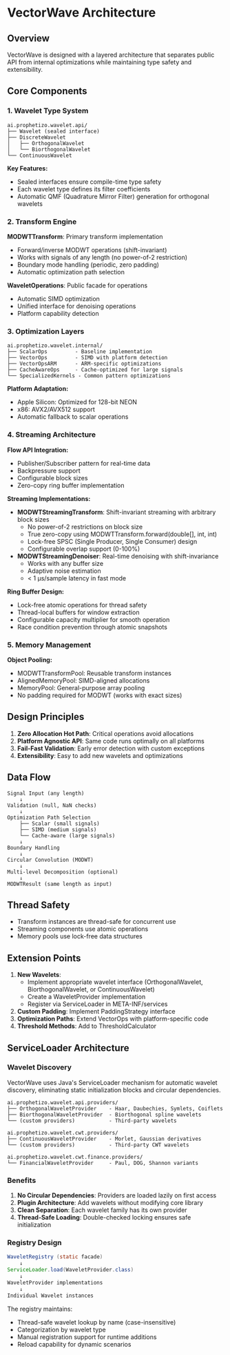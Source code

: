 # VectorWave Architecture

## Overview

VectorWave is designed with a layered architecture that separates public API from internal optimizations while maintaining type safety and extensibility.

## Core Components

### 1. Wavelet Type System

```
ai.prophetizo.wavelet.api/
├── Wavelet (sealed interface)
├── DiscreteWavelet
│   ├── OrthogonalWavelet
│   └── BiorthogonalWavelet
└── ContinuousWavelet
```

**Key Features:**
- Sealed interfaces ensure compile-time type safety
- Each wavelet type defines its filter coefficients
- Automatic QMF (Quadrature Mirror Filter) generation for orthogonal wavelets

### 2. Transform Engine

**MODWTTransform**: Primary transform implementation
- Forward/inverse MODWT operations (shift-invariant)
- Works with signals of any length (no power-of-2 restriction)
- Boundary mode handling (periodic, zero padding)
- Automatic optimization path selection

**WaveletOperations**: Public facade for operations
- Automatic SIMD optimization
- Unified interface for denoising operations
- Platform capability detection

### 3. Optimization Layers

```
ai.prophetizo.wavelet.internal/
├── ScalarOps         - Baseline implementation
├── VectorOps         - SIMD with platform detection
├── VectorOpsARM      - ARM-specific optimizations
├── CacheAwareOps     - Cache-optimized for large signals
└── SpecializedKernels - Common pattern optimizations
```

**Platform Adaptation:**
- Apple Silicon: Optimized for 128-bit NEON
- x86: AVX2/AVX512 support
- Automatic fallback to scalar operations

### 4. Streaming Architecture

**Flow API Integration:**
- Publisher/Subscriber pattern for real-time data
- Backpressure support
- Configurable block sizes
- Zero-copy ring buffer implementation

**Streaming Implementations:**
- **MODWTStreamingTransform**: Shift-invariant streaming with arbitrary block sizes
  - No power-of-2 restrictions on block size
  - True zero-copy using MODWTTransform.forward(double[], int, int)
  - Lock-free SPSC (Single Producer, Single Consumer) design
  - Configurable overlap support (0-100%)
- **MODWTStreamingDenoiser**: Real-time denoising with shift-invariance
  - Works with any buffer size
  - Adaptive noise estimation
  - < 1 µs/sample latency in fast mode

**Ring Buffer Design:**
- Lock-free atomic operations for thread safety
- Thread-local buffers for window extraction
- Configurable capacity multiplier for smooth operation
- Race condition prevention through atomic snapshots

### 5. Memory Management

**Object Pooling:**
- MODWTTransformPool: Reusable transform instances
- AlignedMemoryPool: SIMD-aligned allocations
- MemoryPool: General-purpose array pooling
- No padding required for MODWT (works with exact sizes)

## Design Principles

1. **Zero Allocation Hot Path**: Critical operations avoid allocations
2. **Platform Agnostic API**: Same code runs optimally on all platforms
3. **Fail-Fast Validation**: Early error detection with custom exceptions
4. **Extensibility**: Easy to add new wavelets and optimizations

## Data Flow

```
Signal Input (any length)
    ↓
Validation (null, NaN checks)
    ↓
Optimization Path Selection
    ├── Scalar (small signals)
    ├── SIMD (medium signals)
    └── Cache-aware (large signals)
    ↓
Boundary Handling
    ↓
Circular Convolution (MODWT)
    ↓
Multi-level Decomposition (optional)
    ↓
MODWTResult (same length as input)
```

## Thread Safety

- Transform instances are thread-safe for concurrent use
- Streaming components use atomic operations
- Memory pools use lock-free data structures

## Extension Points

1. **New Wavelets**: 
   - Implement appropriate wavelet interface (OrthogonalWavelet, BiorthogonalWavelet, or ContinuousWavelet)
   - Create a WaveletProvider implementation
   - Register via ServiceLoader in META-INF/services
2. **Custom Padding**: Implement PaddingStrategy interface
3. **Optimization Paths**: Extend VectorOps with platform-specific code
4. **Threshold Methods**: Add to ThresholdCalculator

## ServiceLoader Architecture

### Wavelet Discovery

VectorWave uses Java's ServiceLoader mechanism for automatic wavelet discovery, eliminating static initialization blocks and circular dependencies.

```
ai.prophetizo.wavelet.api.providers/
├── OrthogonalWaveletProvider    - Haar, Daubechies, Symlets, Coiflets
├── BiorthogonalWaveletProvider  - Biorthogonal spline wavelets
└── (custom providers)           - Third-party wavelets

ai.prophetizo.wavelet.cwt.providers/
├── ContinuousWaveletProvider    - Morlet, Gaussian derivatives
└── (custom providers)           - Third-party CWT wavelets

ai.prophetizo.wavelet.cwt.finance.providers/
└── FinancialWaveletProvider     - Paul, DOG, Shannon variants
```

### Benefits

1. **No Circular Dependencies**: Providers are loaded lazily on first access
2. **Plugin Architecture**: Add wavelets without modifying core library
3. **Clean Separation**: Each wavelet family has its own provider
4. **Thread-Safe Loading**: Double-checked locking ensures safe initialization

### Registry Design

```java
WaveletRegistry (static facade)
    ↓
ServiceLoader.load(WaveletProvider.class)
    ↓
WaveletProvider implementations
    ↓
Individual Wavelet instances
```

The registry maintains:
- Thread-safe wavelet lookup by name (case-insensitive)
- Categorization by wavelet type
- Manual registration support for runtime additions
- Reload capability for dynamic scenarios
